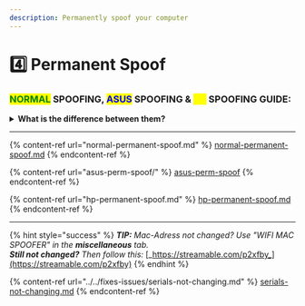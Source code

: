 ```yaml
---
description: Permanently spoof your computer
---
```


# 4️⃣ Permanent Spoof

### <mark style="color:green;">NORMAL</mark> SPOOFING, <mark style="color:blue;">ASUS</mark> SPOOFING & <mark style="color:yellow;">HP</mark> SPOOFING GUIDE:

<details>

<summary><strong>What is the difference between them?</strong></summary>

_<mark style="color:blue;">**ASUS:**</mark>_ _It needs a special spoofing mechanism because it is hard to permanently spoof it. However, Verse can, with just 1 extra step. All other motherboards are just "easy" and **one-click permanently spoofed. So if you're on Asus, choose Asus. Otherwise Normal.**_\
\
_<mark style="color:yellow;">**HP:**</mark>_ _These motherboards should be unlocked before they're able to get spoofed. A USB is required for this, and the process is VERY easy. **Verse is one of the only spoofers that is able to permanently spoof HP.** Follow the HP Unlock steps first._ [_(See HP Permanent)_](hp-permanent-spoof.md)

</details>

***

{% content-ref url="normal-permanent-spoof.md" %}
[normal-permanent-spoof.md](normal-permanent-spoof.md)
{% endcontent-ref %}

{% content-ref url="asus-perm-spoof/" %}
[asus-perm-spoof](asus-perm-spoof/)
{% endcontent-ref %}

{% content-ref url="hp-permanent-spoof.md" %}
[hp-permanent-spoof.md](hp-permanent-spoof.md)
{% endcontent-ref %}

***

{% hint style="success" %}
_**TIP:** Mac-Adress not changed? Use "WIFI MAC SPOOFER" in the **miscellaneous** tab._\
_**Still not changed?** Then follow this:_ [_https://streamable.com/p2xfby_](https://streamable.com/p2xfby)
{% endhint %}

{% content-ref url="../../fixes-issues/serials-not-changing.md" %}
[serials-not-changing.md](../../fixes-issues/serials-not-changing.md)
{% endcontent-ref %}
